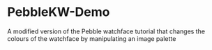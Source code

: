 # PebbleKW-Demo
A modified version of the Pebble watchface tutorial that changes the colours of the watchface by manipulating an image palette
